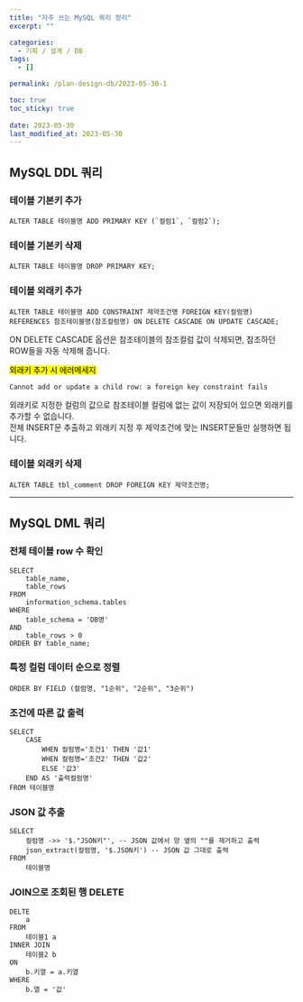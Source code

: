 ```yaml
---
title: "자주 쓰는 MySQL 쿼리 정리"
excerpt: ""

categories:
  - 기획 / 설계 / DB
tags:
  - []

permalink: /plan-design-db/2023-05-30-1

toc: true
toc_sticky: true
 
date: 2023-05-30
last_modified_at: 2023-05-30
---
```


## MySQL DDL 쿼리

### 테이블 기본키 추가
```
ALTER TABLE 테이블명 ADD PRIMARY KEY (`컬럼1`, `컬럼2`);
```

### 테이블 기본키 삭제
```
ALTER TABLE 테이블명 DROP PRIMARY KEY;
```

### 테이블 외래키 추가
```
ALTER TABLE 테이블명 ADD CONSTRAINT 제약조건명 FOREIGN KEY(컬럼명) REFERENCES 참조테이블명(참조컬럼명) ON DELETE CASCADE ON UPDATE CASCADE;
```
ON DELETE CASCADE 옵션은 참조테이블의 참조컬럼 값이 삭제되면, 참조하던 ROW들을 자동 삭제해 줍니다.

<mark>외래키 추가 시 에러메세지</mark>
```
Cannot add or update a child row: a foreign key constraint fails
```
외래키로 지정한 컬럼의 값으로 참조테이블 컬럼에 없는 값이 저장되어 있으면 외래키를 추가할 수 없습니다.  
전체 INSERT문 추출하고 외래키 지정 후 제약조건에 맞는 INSERT문들만 실행하면 됩니다.

### 테이블 외래키 삭제
```
ALTER TABLE tbl_comment DROP FOREIGN KEY 제약조건명;
```

---

## MySQL DML 쿼리

### 전체 테이블 row 수 확인
```
SELECT 
	table_name, 
	table_rows
FROM
	information_schema.tables
WHERE
	table_schema = 'DB명'
AND
	table_rows > 0
ORDER BY table_name;
```

### 특정 컬럼 데이터 순으로 정렬
```
ORDER BY FIELD (컬럼명, "1순위", "2순위", "3순위")
```

### 조건에 따른 값 출력
```
SELECT
	CASE
		WHEN 컬럼명='조건1' THEN '값1'
		WHEN 컬럼명='조건2' THEN '값2'
		ELSE '값3'
	END AS '출력컬럼명'
FROM 테이블명
```

### JSON 값 추출
```
SELECT
	컬럼명 ->> '$."JSON키"', -- JSON 값에서 양 옆의 ""를 제거하고 출력
	json_extract(컬럼명, '$.JSON키') -- JSON 값 그대로 출력
FROM
	테이블명
```

### JOIN으로 조회된 행 DELETE
```
DELTE    
	a
FROM
	테이블1 a
INNER JOIN
	테이블2 b
ON
	b.키열 = a.키열
WHERE
	b.열 = '값'
```